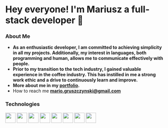 # Hey everyone! I'm Mariusz a full-stack developer :wave:



### **About Me**


+  **As an enthusiastic developer, I am committed to achieving simplicity in all my projects. Additionally, my interest in languages, both programming and human, allows me to communicate effectively with people.**
+  **Prior to my transition to the tech industry, I gained valuable experience in the coffee industry. This has instilled in me a strong work ethic and a drive to continuously learn and improve.**
+  **More about me in my [portfolio](https://www.mariuszgruszczynski.com/).**
+   How to reach me **mario.gruszczynski@gmail.com**
  
### Technologies
<p>
  <img width ='32px' src ='https://raw.githubusercontent.com/rahulbanerjee26/githubAboutMeGenerator/main/icons/html.svg'>
  <img width ='32px' src ='https://raw.githubusercontent.com/rahulbanerjee26/githubAboutMeGenerator/main/icons/css.svg'>
  <img width ='32px' src ='https://raw.githubusercontent.com/rahulbanerjee26/githubAboutMeGenerator/main/icons/javascript.svg'>
  <img width ='32px' src ='https://raw.githubusercontent.com/rahulbanerjee26/githubAboutMeGenerator/main/icons/reactjs.svg'>
  <img width ='32px' src ='https://raw.githubusercontent.com/rahulbanerjee26/githubAboutMeGenerator/main/icons/nodejs.svg'>
  <img width ='32px' src ='https://raw.githubusercontent.com/rahulbanerjee26/githubAboutMeGenerator/main/icons/express.svg'>
  <img width ='32px' src ='https://raw.githubusercontent.com/rahulbanerjee26/githubAboutMeGenerator/main/icons/mongodb.svg'>
  <img width ='32px' src ='https://raw.githubusercontent.com/rahulbanerjee26/githubAboutMeGenerator/main/icons/jest.svg'>
</p>







